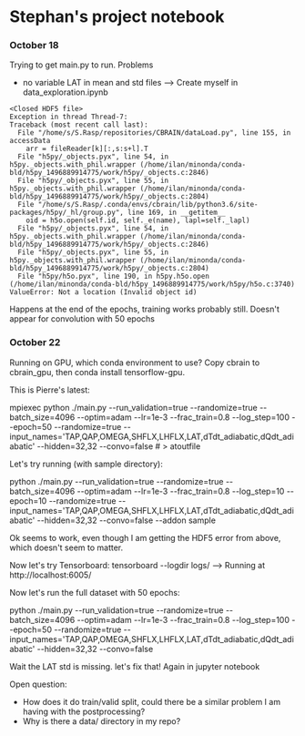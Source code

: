 # Stephan's project notebook

### October 18

Trying to get main.py to run. Problems
- no variable LAT in mean and std files --> Create myself in data_exploration.ipynb

```
<Closed HDF5 file>
Exception in thread Thread-7:
Traceback (most recent call last):
  File "/home/s/S.Rasp/repositories/CBRAIN/dataLoad.py", line 155, in accessData
    arr = fileReader[k][:,s:s+l].T
  File "h5py/_objects.pyx", line 54, in h5py._objects.with_phil.wrapper (/home/ilan/minonda/conda-bld/h5py_1496889914775/work/h5py/_objects.c:2846)
  File "h5py/_objects.pyx", line 55, in h5py._objects.with_phil.wrapper (/home/ilan/minonda/conda-bld/h5py_1496889914775/work/h5py/_objects.c:2804)
  File "/home/s/S.Rasp/.conda/envs/cbrain/lib/python3.6/site-packages/h5py/_hl/group.py", line 169, in __getitem__
    oid = h5o.open(self.id, self._e(name), lapl=self._lapl)
  File "h5py/_objects.pyx", line 54, in h5py._objects.with_phil.wrapper (/home/ilan/minonda/conda-bld/h5py_1496889914775/work/h5py/_objects.c:2846)
  File "h5py/_objects.pyx", line 55, in h5py._objects.with_phil.wrapper (/home/ilan/minonda/conda-bld/h5py_1496889914775/work/h5py/_objects.c:2804)
  File "h5py/h5o.pyx", line 190, in h5py.h5o.open (/home/ilan/minonda/conda-bld/h5py_1496889914775/work/h5py/h5o.c:3740)
ValueError: Not a location (Invalid object id)
```
Happens at the end of the epochs, training works probably still. Doesn't appear for convolution with 50 epochs

### October 22

Running on GPU, which conda environment to use? Copy cbrain to cbrain_gpu, then conda install tensorflow-gpu.

This is Pierre's latest:

mpiexec python  ./main.py --run_validation=true --randomize=true --batch_size=4096 --optim=adam --lr=1e-3 --frac_train=0.8 --log_step=100 --epoch=50 --randomize=true --input_names='TAP,QAP,OMEGA,SHFLX,LHFLX,LAT,dTdt_adiabatic,dQdt_adiabatic' --hidden=32,32 --convo=false # > atoutfile

Let's try running (with sample directory):

python  ./main.py --run_validation=true --randomize=true --batch_size=4096 --optim=adam --lr=1e-3 --frac_train=0.8 --log_step=10 --epoch=10 --randomize=true --input_names='TAP,QAP,OMEGA,SHFLX,LHFLX,LAT,dTdt_adiabatic,dQdt_adiabatic' --hidden=32,32 --convo=false --addon sample

Ok seems to work, even though I am getting the HDF5 error from above, which doesn't seem to matter.

Now let's try Tensorboard: tensorboard --logdir logs/ --> Running at http://localhost:6005/

Now let's run the full dataset with 50 epochs:

python ./main.py --run_validation=true --randomize=true --batch_size=4096 --optim=adam --lr=1e-3 --frac_train=0.8 --log_step=100 --epoch=50 --randomize=true --input_names='TAP,QAP,OMEGA,SHFLX,LHFLX,LAT,dTdt_adiabatic,dQdt_adiabatic' --hidden=32,32 --convo=false

Wait the LAT std is missing. let's fix that! Again in jupyter notebook


Open question:
- How does it do train/valid split, could there be a similar problem I am having with the postprocessing?
- Why is there a data/ directory in my repo?